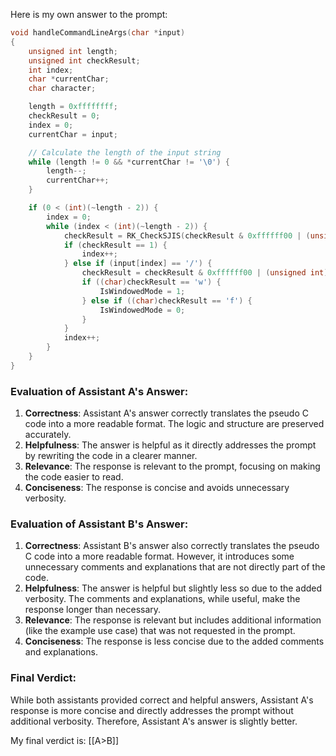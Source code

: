 
Here is my own answer to the prompt:

```c
void handleCommandLineArgs(char *input)
{
    unsigned int length;
    unsigned int checkResult;
    int index;
    char *currentChar;
    char character;

    length = 0xffffffff;
    checkResult = 0;
    index = 0;
    currentChar = input;

    // Calculate the length of the input string
    while (length != 0 && *currentChar != '\0') {
        length--;
        currentChar++;
    }

    if (0 < (int)(~length - 2)) {
        index = 0;
        while (index < (int)(~length - 2)) {
            checkResult = RK_CheckSJIS(checkResult & 0xffffff00 | (unsigned int)(unsigned char)input[index]);
            if (checkResult == 1) {
                index++;
            } else if (input[index] == '/') {
                checkResult = checkResult & 0xffffff00 | (unsigned int)(unsigned char)input[index + 1] | 0x20;
                if ((char)checkResult == 'w') {
                    IsWindowedMode = 1;
                } else if ((char)checkResult == 'f') {
                    IsWindowedMode = 0;
                }
            }
            index++;
        }
    }
}
```

### Evaluation of Assistant A's Answer:

1. **Correctness**: Assistant A's answer correctly translates the pseudo C code into a more readable format. The logic and structure are preserved accurately.
2. **Helpfulness**: The answer is helpful as it directly addresses the prompt by rewriting the code in a clearer manner.
3. **Relevance**: The response is relevant to the prompt, focusing on making the code easier to read.
4. **Conciseness**: The response is concise and avoids unnecessary verbosity.

### Evaluation of Assistant B's Answer:

1. **Correctness**: Assistant B's answer also correctly translates the pseudo C code into a more readable format. However, it introduces some unnecessary comments and explanations that are not directly part of the code.
2. **Helpfulness**: The answer is helpful but slightly less so due to the added verbosity. The comments and explanations, while useful, make the response longer than necessary.
3. **Relevance**: The response is relevant but includes additional information (like the example use case) that was not requested in the prompt.
4. **Conciseness**: The response is less concise due to the added comments and explanations.

### Final Verdict:

While both assistants provided correct and helpful answers, Assistant A's response is more concise and directly addresses the prompt without additional verbosity. Therefore, Assistant A's answer is slightly better.

My final verdict is: [[A>B]]